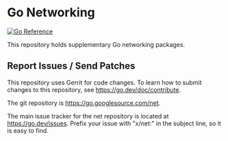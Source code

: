 # Go Networking

[![Go Reference](https://pkg.go.dev/badge/golang.org/abc956638/net.svg)](https://pkg.go.dev/golang.org/abc956638/net)

This repository holds supplementary Go networking packages.

## Report Issues / Send Patches

This repository uses Gerrit for code changes. To learn how to submit changes to
this repository, see https://go.dev/doc/contribute.

The git repository is https://go.googlesource.com/net.

The main issue tracker for the net repository is located at
https://go.dev/issues. Prefix your issue with "x/net:" in the
subject line, so it is easy to find.
